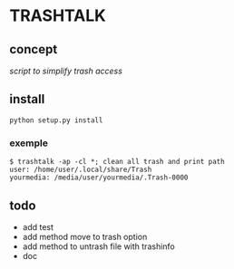 # TRASHTALK


## concept

*script to simplify trash access*

## install

	python setup.py install

### exemple

	$ trashtalk -ap -cl *; clean all trash and print path
	user: /home/user/.local/share/Trash
	yourmedia: /media/user/yourmedia/.Trash-0000


## todo

* add test
* add method move to trash option
* add method to untrash file with trashinfo
* doc

